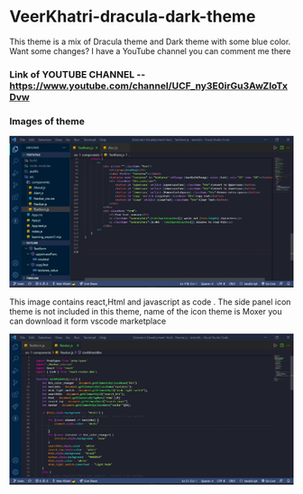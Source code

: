 # VeerKhatri-dracula-dark-theme
This theme is a mix of Dracula theme and Dark theme with some blue color. Want some changes? I have a YouTube channel you can comment me there 
### Link of YOUTUBE CHANNEL -- https://www.youtube.com/channel/UCF_ny3E0irGu3AwZloTxDvw
### Images of theme
![image](themeshot.jpg)

This image contains react,Html and javascript as code . The side panel icon theme is not included in this theme, name of the icon theme is Moxer  you can download it form vscode marketplace

![image](shotshot.jpg)